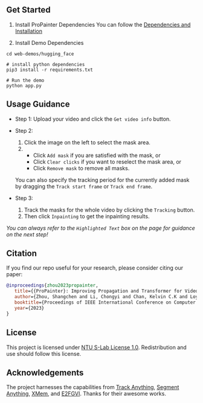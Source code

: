 ## Get Started
1. Install ProPainter Dependencies
You can follow the [Dependencies and Installation](https://github.com/Luo-Yihang/ProPainter-pr/tree/dev_yihang#dependencies-and-installation)

2. Install Demo Dependencies
```shell
cd web-demos/hugging_face

# install python dependencies 
pip3 install -r requirements.txt

# Run the demo
python app.py
```

## Usage Guidance
* Step 1: Upload your video and click the `Get video info` button.
* Step 2: 
   1. Click the image on the left to select the mask area.
   2. - Click `Add mask` if you are satisfied with the mask, or
      - Click `Clear clicks` if you want to reselect the mask area, or
      - Click `Remove mask` to remove all masks.
   
   You can also specify the tracking period for the currently added mask by dragging the `Track start frame` or `Track end frame`.
* Step 3: 
   1. Track the masks for the whole video by clicking the `Tracking` button.
   2. Then click `Inpainting` to get the inpainting results.

*You can always refer to the `Highlighted Text` box on the page for guidance on the next step!*


## Citation
If you find our repo useful for your research, please consider citing our paper:
```bibtex
@inproceedings{zhou2023propainter,
   title={{ProPainter}: Improving Propagation and Transformer for Video Inpainting},
   author={Zhou, Shangchen and Li, Chongyi and Chan, Kelvin C.K and Loy, Chen Change},
   booktitle={Proceedings of IEEE International Conference on Computer Vision (ICCV)},
   year={2023}
}
```


## License

This project is licensed under <a rel="license" href="./LICENSE">NTU S-Lab License 1.0</a>. Redistribution and use should follow this license.


## Acknowledgements

The project harnesses the capabilities from [Track Anything](https://github.com/gaomingqi/Track-Anything), [Segment Anything](https://github.com/facebookresearch/segment-anything), [XMem](https://github.com/hkchengrex/XMem), and [E2FGVI](https://github.com/MCG-NKU/E2FGVI). Thanks for their awesome works.
